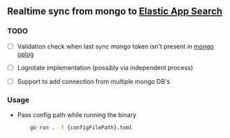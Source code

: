## Realtime sync from mongo to [Elastic App Search](https://www.elastic.co/app-search/)

### TODO

 - [ ] Validation check when last sync mongo token isn't present in [mongo oplog](https://www.mongodb.com/docs/manual/core/replica-set-oplog/)

 - [ ] Logrotate implementation (possibly via independent process)

 - [ ] Support to add connection from multiple mongo DB's

### Usage

 - Pass config path while running the binary
    ```bash
        go run . -f {configFilePath}.toml
    ```

